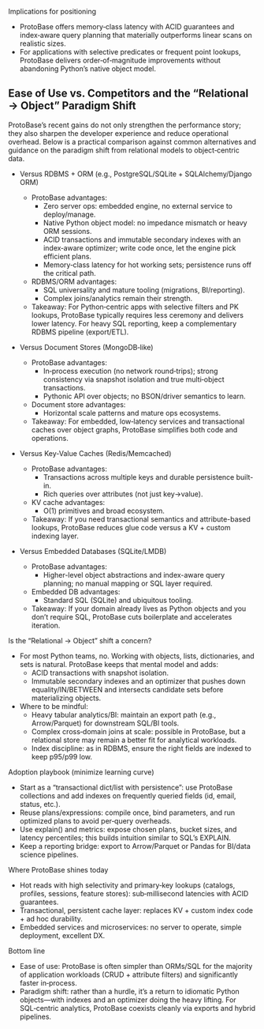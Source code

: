 Implications for positioning
- ProtoBase offers memory‑class latency with ACID guarantees and index‑aware query planning that materially outperforms linear scans on realistic sizes.
- For applications with selective predicates or frequent point lookups, ProtoBase delivers order‑of‑magnitude improvements without abandoning Python’s native object model.

## Ease of Use vs. Competitors and the “Relational → Object” Paradigm Shift

ProtoBase’s recent gains do not only strengthen the performance story; they also sharpen the developer experience and reduce operational overhead. Below is a practical comparison against common alternatives and guidance on the paradigm shift from relational models to object‑centric data.

- Versus RDBMS + ORM (e.g., PostgreSQL/SQLite + SQLAlchemy/Django ORM)
  - ProtoBase advantages:
    - Zero server ops: embedded engine, no external service to deploy/manage.
    - Native Python object model: no impedance mismatch or heavy ORM sessions.
    - ACID transactions and immutable secondary indexes with an index‑aware optimizer; write code once, let the engine pick efficient plans.
    - Memory‑class latency for hot working sets; persistence runs off the critical path.
  - RDBMS/ORM advantages:
    - SQL universality and mature tooling (migrations, BI/reporting).
    - Complex joins/analytics remain their strength.
  - Takeaway: For Python‑centric apps with selective filters and PK lookups, ProtoBase typically requires less ceremony and delivers lower latency. For heavy SQL reporting, keep a complementary RDBMS pipeline (export/ETL).

- Versus Document Stores (MongoDB‑like)
  - ProtoBase advantages:
    - In‑process execution (no network round‑trips); strong consistency via snapshot isolation and true multi‑object transactions.
    - Pythonic API over objects; no BSON/driver semantics to learn.
  - Document store advantages:
    - Horizontal scale patterns and mature ops ecosystems.
  - Takeaway: For embedded, low‑latency services and transactional caches over object graphs, ProtoBase simplifies both code and operations.

- Versus Key-Value Caches (Redis/Memcached)
  - ProtoBase advantages:
    - Transactions across multiple keys and durable persistence built-in.
    - Rich queries over attributes (not just key→value).
  - KV cache advantages:
    - O(1) primitives and broad ecosystem.
  - Takeaway: If you need transactional semantics and attribute-based lookups, ProtoBase reduces glue code versus a KV + custom indexing layer.

- Versus Embedded Databases (SQLite/LMDB)
  - ProtoBase advantages:
    - Higher-level object abstractions and index-aware query planning; no manual mapping or SQL layer required.
  - Embedded DB advantages:
    - Standard SQL (SQLite) and ubiquitous tooling.
  - Takeaway: If your domain already lives as Python objects and you don’t require SQL, ProtoBase cuts boilerplate and accelerates iteration.

Is the “Relational → Object” shift a concern?
- For most Python teams, no. Working with objects, lists, dictionaries, and sets is natural. ProtoBase keeps that mental model and adds:
  - ACID transactions with snapshot isolation.
  - Immutable secondary indexes and an optimizer that pushes down equality/IN/BETWEEN and intersects candidate sets before materializing objects.
- Where to be mindful:
  - Heavy tabular analytics/BI: maintain an export path (e.g., Arrow/Parquet) for downstream SQL/BI tools.
  - Complex cross‑domain joins at scale: possible in ProtoBase, but a relational store may remain a better fit for analytical workloads.
  - Index discipline: as in RDBMS, ensure the right fields are indexed to keep p95/p99 low.

Adoption playbook (minimize learning curve)
- Start as a “transactional dict/list with persistence”: use ProtoBase collections and add indexes on frequently queried fields (id, email, status, etc.).
- Reuse plans/expressions: compile once, bind parameters, and run optimized plans to avoid per‑query overheads.
- Use explain() and metrics: expose chosen plans, bucket sizes, and latency percentiles; this builds intuition similar to SQL’s EXPLAIN.
- Keep a reporting bridge: export to Arrow/Parquet or Pandas for BI/data science pipelines.

Where ProtoBase shines today
- Hot reads with high selectivity and primary‑key lookups (catalogs, profiles, sessions, feature stores): sub‑millisecond latencies with ACID guarantees.
- Transactional, persistent cache layer: replaces KV + custom index code + ad hoc durability.
- Embedded services and microservices: no server to operate, simple deployment, excellent DX.

Bottom line
- Ease of use: ProtoBase is often simpler than ORMs/SQL for the majority of application workloads (CRUD + attribute filters) and significantly faster in‑process.
- Paradigm shift: rather than a hurdle, it’s a return to idiomatic Python objects—with indexes and an optimizer doing the heavy lifting. For SQL‑centric analytics, ProtoBase coexists cleanly via exports and hybrid pipelines.